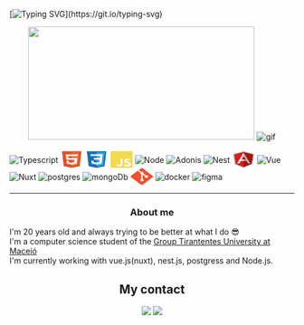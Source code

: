 [![Typing SVG](https://readme-typing-svg.herokuapp.com?font=poppins&lines=Hi%2C+I+am+Gabriel+Lacerda!;I'm+a+full+stack+developer!)](https://git.io/typing-svg)

<!-- Github status

  Aqui mostra como personalizar/customizar as janelinhas de status do github
  https://github.com/anuraghazra/github-readme-stats

-->

<!-- ![GabrielGLacerda Status](https://github-readme-stats.vercel.app/api?username=GabrielGLacerda&show_icons=true&theme=great-gatsby) -->
<div align="center">
<img height="200" width="400" src="https://github-readme-stats.vercel.app/api/top-langs/?username=GabrielGLacerda&layout=compact&theme=great-gatsby">

<img alt="gif" height="200" width="400" src="https://i.pinimg.com/originals/75/8f/1c/758f1cd8cede9c3e4711306fc030f4ce.gif">
</div>



<div style="display: inline_block"><br>
  <!-- Lang with types-->
  <img align="center" alt="Typescript" height="30" width="40" src="https://cdn.jsdelivr.net/gh/devicons/devicon/icons/typescript/typescript-original.svg" />
  
  <!-- Basic web dev -->
  <img align="center" alt="Th-HTML" height="30" width="40" src="https://raw.githubusercontent.com/devicons/devicon/master/icons/html5/html5-original.svg">
  <img align="center" alt="Th-CSS" height="30" width="40" src="https://raw.githubusercontent.com/devicons/devicon/master/icons/css3/css3-original.svg">
  <img align="center" alt="Th-Js" height="30" width="40" src="https://raw.githubusercontent.com/devicons/devicon/master/icons/javascript/javascript-plain.svg">
  
  <!-- Libraries and frameworks -->
  <img align="center" alt="Node" height="30" width="40" src="https://cdn.jsdelivr.net/gh/devicons/devicon/icons/nodejs/nodejs-original.svg" />
  <img align="center" alt="Adonis" height="30" width="40" src="https://cdn.jsdelivr.net/gh/devicons/devicon/icons/adonisjs/adonisjs-original.svg" />
  <img align="center" alt="Nest" height="30" width="40" src="https://cdn.jsdelivr.net/gh/devicons/devicon/icons/nestjs/nestjs-plain.svg" />
  <img align="center" alt="Angular" height="30" width="40" src="https://raw.githubusercontent.com/devicons/devicon/master/icons/angularjs/angularjs-original.svg">
  <img align="center" alt="Vue" height="30" width="40" src="https://cdn.jsdelivr.net/gh/devicons/devicon/icons/vuejs/vuejs-original.svg">
  <img align="center" alt="Nuxt" height="30" width="40" src="https://cdn.jsdelivr.net/gh/devicons/devicon/icons/nuxtjs/nuxtjs-original.svg">
  
  <!-- Databases -->
  <img align="center" alt="postgres" height="30" width="40" src="https://cdn.jsdelivr.net/gh/devicons/devicon/icons/postgresql/postgresql-original.svg" />
  <img align="center" alt="mongoDb" height="30" width="40" src="https://cdn.jsdelivr.net/gh/devicons/devicon/icons/mongodb/mongodb-original.svg"  />
  
  <!-- Tools -->
  <img align="center" alt="git" height="30" width="40" src="https://raw.githubusercontent.com/devicons/devicon/master/icons/git/git-original.svg">
  <img align="center" alt="docker" height="30" width="40" src="https://cdn.jsdelivr.net/gh/devicons/devicon/icons/docker/docker-original.svg" />
  <img align="center" alt="figma" height="30" width="40" src="https://cdn.jsdelivr.net/gh/devicons/devicon/icons/figma/figma-original.svg" />
</div>
<hr>

  <h3 align="center">About me</h3>
    I'm 20 years old and always trying to be better at what I do 😎<br>
    I'm a computer science student of the <a href="https://al.unit.br">Group Tirantentes University at Maceió</a><br>
    I'm currently working with vue.js(nuxt), nest.js, postgress and Node.js.<br>

<h2 align="center">My contact</h2>
<div align="center">
  <a href="mailto:gabrielglacerda000@gmail.com"><img src="https://img.shields.io/badge/Gmail-D14836?style=for-the-badge&logo=gmail&logoColor=white"></a>
  <a href=https://www.linkedin.com/in/gabriel-gomes-a646aa1b6/><img src="https://img.shields.io/badge/LinkedIn-0077B5?style=for-the-badge&logo=linkedin&logoColor=white"></a>
</div>
  
